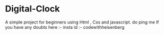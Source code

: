 # Digital-Clock
A simple project for beginners using Html , Css and javascript.
do ping me If you have any doubts here :- insta id :- codewithheisenberg
